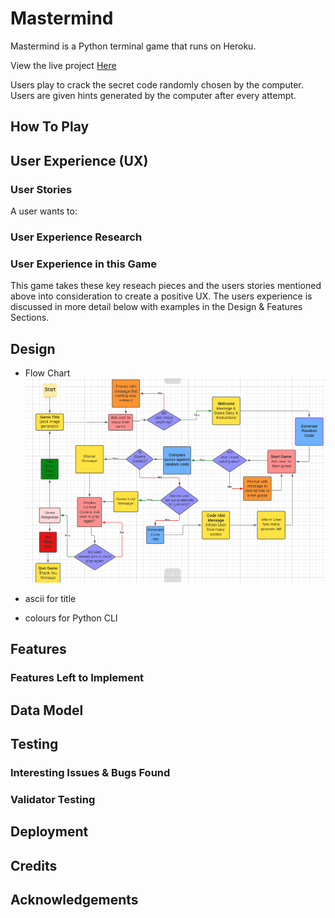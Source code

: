 # **Mastermind**

Mastermind is a Python terminal game that runs on Heroku.

View the live project [Here](https://mastermind-code-breaker.herokuapp.com)

Users play to crack the secret code randomly chosen by the computer.  Users are given hints generated by the computer after every attempt.

## How To Play


## User Experience (UX)

### User Stories
A user wants to:


### User Experience Research

### User Experience in this Game
This game takes these key reseach pieces and the users stories mentioned above into consideration to create a positive UX.  The users experience is discussed in more detail below with examples in the Design & Features Sections.

## Design
* Flow Chart
    ![Flowchart](assets/images/flowchart.png)

* ascii for title

* colours for Python CLI

## Features

### Features Left to Implement


## Data Model

## Testing

### Interesting Issues & Bugs Found
### Validator Testing

## Deployment

## Credits

## Acknowledgements

